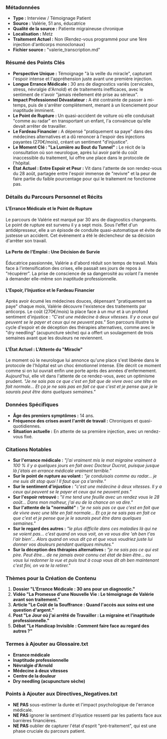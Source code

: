 ### Métadonnées

- **Type :** Interview / Témoignage Patient
- **Source :** Valérie, 51 ans, éducatrice
- **Qualité de la source :** Patiente migraineuse chronique
- **Localisation :** Metz
- **Traitement Actuel :** Non (Rendez-vous programmé pour une 1ère injection d'anticorps monoclonaux)
- **Fichier source :** "valerie_transcription.md"

### Résumé des Points Clés

- **Perspective Unique :** Témoignage "à la veille du miracle", capturant l'espoir intense et l'appréhension juste avant une première injection.
- **Longue Errance Médicale :** 30 ans de diagnostics variés (cervicales, stress, névralgie d'Arnold) et de traitements inefficaces, avec le sentiment de n'avoir "jamais réellement été prise au sérieux".
- **Impact Professionnel Dévastateur :** A été contrainte de passer à mi-temps, puis de s'arrêter complètement, menant à un licenciement pour inaptitude imminent.
- **Le Point de Rupture :** Un quasi-accident de voiture où elle conduisait "comme au radar" en transportant un enfant, l'a convaincue qu'elle devait arrêter de travailler.
- **Le Fardeau Financier :** A dépensé "pratiquement sa paye" dans des médecines alternatives et a dû renoncer à l'espoir des injections payantes (270€/mois), créant un sentiment "d'injustice".
- **Le Moment Clé : "La Lumière au Bout du Tunnel" :** Le récit de la consultation où son neurologue, après lui avoir parlé du coût inaccessible du traitement, lui offre une place dans le protocole de l'hôpital.
- **État Actuel : Entre Espoir et Peur :** Vit dans l'attente de son rendez-vous du 28 août, partagée entre l'espoir immense de "revivre" et la peur de faire partie du faible pourcentage pour qui le traitement ne fonctionne pas.

### Détails du Parcours Personnel et Récits

#### L'Errance Médicale et le Point de Rupture

Le parcours de Valérie est marqué par 30 ans de diagnostics changeants. Le point de rupture est survenu il y a sept mois. Sous l'effet d'un antidépresseur, elle a un épisode de conduite quasi-automatique et évite de justesse un accident. Cet événement a été le déclencheur de sa décision d'arrêter son travail.

#### La Perte de l'Emploi : Une Décision de Survie

Éducatrice passionnée, Valérie a d'abord réduit son temps de travail. Mais face à l'intensification des crises, elle passait ses jours de repos à "récupérer". La prise de conscience de sa dangerosité au volant l'a menée à demander elle-même son inaptitude professionnelle.

#### L'Espoir, l'Injustice et le Fardeau Financier

Après avoir écumé les médecines douces, dépensant "pratiquement sa paye" chaque mois, Valérie découvre l'existence des traitements par anticorps. Le coût (270€/mois) la place face à un mur et à un profond sentiment d'injustice : _"C'est une médecine à deux vitesses. Il y a ceux qui peuvent se le payer et ceux qui ne peuvent pas."_ Son parcours illustre le cycle d'espoir et de déception des thérapies alternatives, comme avec le "dry needling" (acupuncture sèche) qui a offert un soulagement de trois semaines avant que les douleurs ne reviennent.

#### L'État Actuel : L'Attente du "Miracle"

Le moment où le neurologue lui annonce qu'une place s'est libérée dans le protocole de l'hôpital est un choc émotionnel intense. Elle décrit ce moment comme si on lui ouvrait enfin une porte après des années d'enfermement. Aujourd'hui, elle vit dans l'attente de ce rendez-vous, avec un optimisme prudent. _"Je ne sais pas ce que c'est en fait que de vivre avec une tête en fait normale... Et ça je ne sais pas en fait ce que c'est et je pense que je le saurais peut être dans quelques semaines."_

### Données Spécifiques

- **Âge des premiers symptômes :** 14 ans.
- **Fréquence des crises avant l'arrêt de travail :** Chroniques et quasi-quotidiennes.
- **Situation actuelle :** En attente de sa première injection, avec un rendez-vous fixé.

### Citations Notables

- **Sur l'errance médicale :** _"j'ai vraiment mis le mot migraine vraiment à 100 % il y a quelques jours en fait avec Docteur Ducrot, puisque jusque là j'étais en errance médicale vraiment terrible."_
- **Sur le point de rupture au volant :** _"je conduisais comme au radar... je me suis dit stop quoi ! Il faut que ça s'arrête."_
- **Sur le sentiment d'injustice :** _"c'est une médecine à deux vitesses. Il y a ceux qui peuvent se le payer et ceux qui ne peuvent pas."_
- **Sur l'espoir retrouvé :** _"il me tend une feuille avec un rendez vous le 28 août... Dans mon malheur, j'ai eu de la chance on va dire."_
- **Sur l'attente de la "normalité" :** _"je ne sais pas ce que c'est en fait que de vivre avec une tête en fait normale... Et ça je ne sais pas en fait ce que c'est et je pense que je le saurais peut être dans quelques semaines."_
- **Sur le regard des autres :** _"le plus difficile dans ces maladies là qui ne se voient pas... c'est quand on vous voit, on va vous dire 'ah ben t'as l'air bien'... Alors quand on vous dit ça et que vous voudriez juste lui donner vos douleurs pendant quelques minutes."_
- **Sur la déception des thérapies alternatives :** _"je ne sais pas ce qui est pire. Peut être... de ne jamais avoir connu cet état de bien être... ou vous lui redonner la vue et puis tout à coup vous dit ah ben maintenant c'est fini, on va te la retirer."_

### Thèmes pour la Création de Contenu

1. **Dossier "L'Errance Médicale : 30 ans pour un diagnostic."**
2. **Vidéo "La Promesse d'une Nouvelle Vie : Le témoignage de Valérie avant son traitement."**
3. **Article "Le Coût de la Souffrance : Quand l'accès aux soins est une question d'argent."**
4. **Post "Le Jour où j'ai arrêté de Travailler : La migraine et l'inaptitude professionnelle."**
5. **Débat "Le Handicap Invisible : Comment faire face au regard des autres ?"**

### Termes à Ajouter au Glossaire.txt

- **Errance médicale**
- **Inaptitude professionnelle**
- **Névralgie d'Arnold**
- **Médecine à deux vitesses**
- **Centre de la douleur**
- **Dry needling (acupuncture sèche)**

### Points à Ajouter aux Directives_Negatives.txt

- **NE PAS** sous-estimer la durée et l'impact psychologique de l'errance médicale.
- **NE PAS** ignorer le sentiment d'injustice ressenti par les patients face aux barrières financières.
- **NE PAS** oublier de capturer l'état d'esprit "pré-traitement", qui est une phase cruciale du parcours patient.
